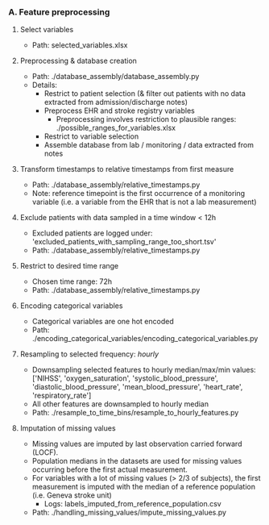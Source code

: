 


### A. Feature preprocessing

1. Select variables
   - Path: selected_variables.xlsx

2. Preprocessing & database creation
   - Path: ./database_assembly/database_assembly.py
   - Details: 
     - Restrict to patient selection (& filter out patients with no data extracted from admission/discharge notes)
     - Preprocess EHR and stroke registry variables
       - Preprocessing involves restriction to plausible ranges: ./possible_ranges_for_variables.xlsx
     - Restrict to variable selection
     - Assemble database from lab / monitoring / data extracted from notes

3. Transform timestamps to relative timestamps from first measure
   - Path: ./database_assembly/relative_timestamps.py
   - Note: reference timepoint is the first occurrence of a monitoring variable (i.e. a variable from the EHR that is not a lab measurement)

4. Exclude patients with data sampled in a time window < 12h
   - Excluded patients are logged under: 'excluded_patients_with_sampling_range_too_short.tsv' 
   - Path: ./database_assembly/relative_timestamps.py

5. Restrict to desired time range 
   - Chosen time range: 72h
   - Path: ./database_assembly/relative_timestamps.py

6. Encoding categorical variables
   - Categorical variables are one hot encoded 
   - Path: ./encoding_categorical_variables/encoding_categorical_variables.py

7. Resampling to selected frequency: _hourly_
    - Downsampling selected features to hourly median/max/min values: ['NIHSS', 'oxygen_saturation', 'systolic_blood_pressure', 'diastolic_blood_pressure', 'mean_blood_pressure', 'heart_rate', 'respiratory_rate']
    - All other features are downsampled to hourly median
    - Path: ./resample_to_time_bins/resample_to_hourly_features.py

8. Imputation of missing values
     - Missing values are imputed by last observation carried forward (LOCF). 
     - Population medians in the datasets are used for missing values occurring before the first actual measurement.
     - For variables with a lot of missing values (> 2/3 of subjects), the first measurement is imputed with the median of a reference population (i.e. Geneva stroke unit)
        - Logs: labels_imputed_from_reference_population.csv
     - Path: ./handling_missing_values/impute_missing_values.py
